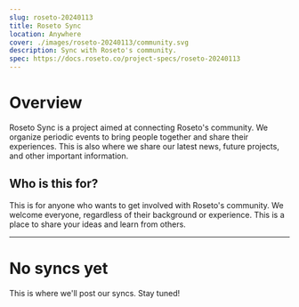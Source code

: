 ```yaml
---
slug: roseto-20240113
title: Roseto Sync
location: Anywhere
cover: ./images/roseto-20240113/community.svg
description: Sync with Roseto's community.
spec: https://docs.roseto.co/project-specs/roseto-20240113
---
```


# Overview

Roseto Sync is a project aimed at connecting Roseto's community. We organize periodic events to bring people together and share their experiences.
This is also where we share our latest news, future projects, and other important information.

## Who is this for?

This is for anyone who wants to get involved with Roseto's community. We welcome everyone, regardless of their background or experience. This is 
a place to share your ideas and learn from others.

---

# No syncs yet
This is where we'll post our syncs. Stay tuned!